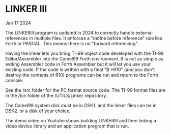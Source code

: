 # LINKER III     
Jan 17 2024

The LINKERIII program is updated in 2024 to correctly handle external references in multiple files. It enforces a "define before reference" rule like Forth or PASCAL. 
This means there is no "forward referencing". 

Having the linker lets you bring TI-99 object code developed with
the TI-99 Editor/Assembler into the Camel99 Forth environment. It is not as
simple as writing Assembler code in Forth Assembler but it will let you use
your existing code. If the code is written with a final "B *R10" (and you don't destroy the contents of R10) programs can be run and return to the Forth console. 

See the /src folder for the PC format source code. 
The TI-99 format files are in the /bin folder of the /UTILS/Linker repository.

The Camel99 system disk must be in DSK1. and the linker files can be in
DSK2. or a disk of your choice. 

The demo video on Youtube shows building LINKERIII and then linking a video device library and an application program that is run. 


